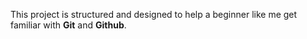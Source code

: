 This project is structured and designed to help a beginner like me get familiar with **Git** and **Github**. 
